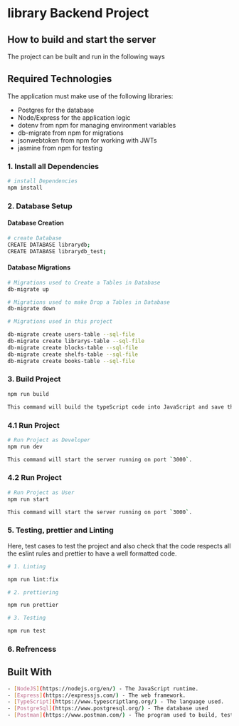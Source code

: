 # library Backend Project

## How to build and start the server

The project can be built and run in the following ways

## Required Technologies
The application must make use of the following libraries:
- Postgres for the database
- Node/Express for the application logic
- dotenv from npm for managing environment variables
- db-migrate from npm for migrations
- jsonwebtoken from npm for working with JWTs
- jasmine from npm for testing

### 1. Install all Dependencies

```sh
# install Dependencies
npm install
```

### 2. Database Setup

#### Database Creation

```sh
# create Database
CREATE DATABASE librarydb; 
CREATE DATABASE librarydb_test;
```

#### Database Migrations

```sh
# Migrations used to Create a Tables in Database
db-migrate up

# Migrations used to make Drop a Tables in Database
db-migrate down

# Migrations used in this project

db-migrate create users-table --sql-file
db-migrate create librarys-table --sql-file
db-migrate create blocks-table --sql-file
db-migrate create shelfs-table --sql-file
db-migrate create books-table --sql-file
```

### 3. Build Project

```sh
npm run build

This command will build the typeScript code into JavaScript and save them in the `./build` folder.
```

### 4.1 Run Project

```sh
# Run Project as Developer
npm run dev

This command will start the server running on port `3000`.
```

### 4.2 Run Project

```sh
# Run Project as User
npm run start

This command will start the server running on port `3000`.
```

### 5. Testing, prettier and Linting

Here, test cases to test the project and also check that the code respects all the eslint rules and prettier to have a well formatted code.

```sh
# 1. Linting

npm run lint:fix

# 2. prettiering

npm run prettier

# 3. Testing

npm run test
```

### 6. Refrencess

## Built With

```sh
- [NodeJS](https://nodejs.org/en/) - The JavaScript runtime.
- [Express](https://expressjs.com/) - The web framework.
- [TypeScript](https://www.typescriptlang.org/) - The language used.
- [PostgreSql](https://www.postgresql.org/) - The database used
- [Postman](https://www.postman.com/) - The program used to build, test and iterate my APIs
```
